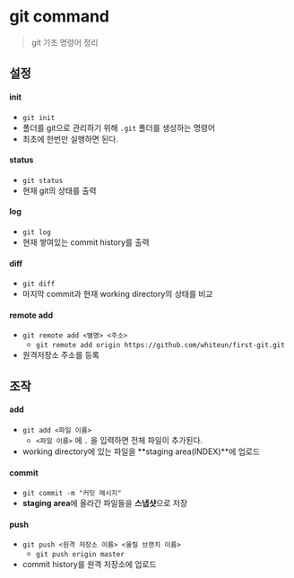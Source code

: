 # git command

> git 기초 명령어 정리



## 설정

#### init

* `git init` 
* 폴더를 git으로 관리하기 위해 `.git` 폴더를 생성하는 명령어
* 최초에 한번만 실행하면 된다.

#### status

* `git status` 
* 현재 git의 상태를 출력

#### log

* `git log` 
* 현재 쌓여있는 commit history를 출력

#### diff

* `git diff`
* 마지막 commit과 현재 working directory의 상태를 비교

#### remote add

* `git remote add <별명> <주소>`
  * `git remote add origin https://github.com/whiteun/first-git.git`
* 원격저장소 주소를 등록



## 조작

#### add

* `git add <파일 이름>`
  * `<파일 이름>` 에 `.` 을 입력하면 전체 파일이 추가된다.
* working directory에 있는 파일을 **staging area(INDEX)**에 업로드

#### commit

* `git commit -m "커밋 메시지"`
* **staging area**에 올라간 파일들을 **스냅샷**으로 저장

#### push

* `git push <원격 저장소 이름> <올릴 브랜치 이름>`
  * `git push origin master`
* commit history를 원격 저장소에 업로드